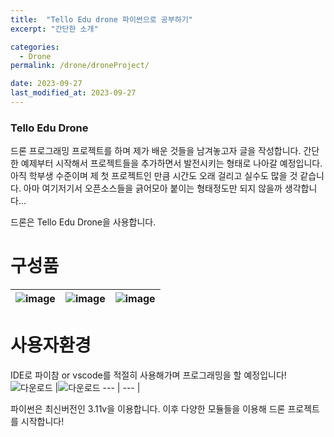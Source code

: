 ```yaml
---
title:  "Tello Edu drone 파이썬으로 공부하기"
excerpt: "간단한 소개"

categories:
  - Drone
permalink: /drone/droneProject/

date: 2023-09-27
last_modified_at: 2023-09-27
---
```


### Tello Edu Drone
드론 프로그래밍 프로젝트를 하며 제가 배운 것들을 남겨놓고자 글을 작성합니다.
간단한 예제부터 시작해서 프로젝트들을 추가하면서 발전시키는 형태로 나아갈 예정입니다. 
아직 학부생 수준이며 제 첫 프로젝트인 만큼 시간도 오래 걸리고 실수도 많을 것 같습니다.
아마 여기저기서 오픈소스들을 긁어모아 붙이는 형태정도만 되지 않을까 생각합니다...

드론은 Tello Edu Drone을 사용합니다.
# 구성품
![image](https://github.com/k74035/k74035.github.io/assets/126762577/89bdaacd-ecdb-41cf-884d-3d9773bb319b) |![image](https://github.com/k74035/k74035.github.io/assets/126762577/01eee905-99c8-4d7c-af34-1589aad3deff) |![image](https://github.com/k74035/k74035.github.io/assets/126762577/7ae9b493-ba43-44ba-9797-3d2c6ecc95e0)
--- | --- | --- |

# 사용자환경
IDE로 파이참 or vscode를 적절히 사용해가며 프로그래밍을 할 예정입니다!
![다운로드](https://github.com/k74035/k74035.github.io/assets/126762577/6ddb0f4c-7e79-42c0-991a-2ec98145e5c4) |![다운로드](https://github.com/k74035/k74035.github.io/assets/126762577/4da9aed2-b5f1-4333-af2a-b9395320791c)
--- | --- |

파이썬은 최신버전인 3.11v을 이용합니다.
이후 다양한 모듈들을 이용해 드론 프로젝트를 시작합니다!

